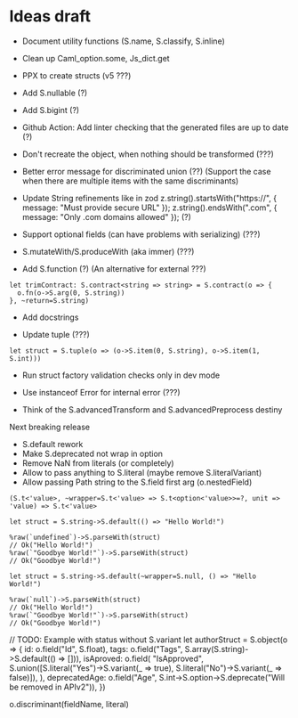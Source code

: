 # Ideas draft

- Document utility functions (S.name, S.classify, S.inline)

- Clean up Caml_option.some, Js_dict.get

- PPX to create structs (v5 ???)

- Add S.nullable (?)

- Add S.bigint (?)

- Github Action: Add linter checking that the generated files are up to date (?)

- Don't recreate the object, when nothing should be transformed (???)

- Better error message for discriminated union (??) (Support the case when there are multiple items with the same discriminants)

- Update String refinements like in zod
  z.string().startsWith("https://", { message: "Must provide secure URL" });
  z.string().endsWith(".com", { message: "Only .com domains allowed" }); (?)

- Support optional fields (can have problems with serializing) (???)

- S.mutateWith/S.produceWith (aka immer) (???)

- Add S.function (?) (An alternative for external ???)

```
let trimContract: S.contract<string => string> = S.contract(o => {
  o.fn(o->S.arg(0, S.string))
}, ~return=S.string)
```

- Add docstrings

- Update tuple (???)

```
let struct = S.tuple(o => (o->S.item(0, S.string), o->S.item(1, S.int)))
```

- Run struct factory validation checks only in dev mode

- Use instanceof Error for internal error (???)

- Think of the S.advancedTransform and S.advancedPreprocess destiny

Next breaking release

- S.default rework
- Make S.deprecated not wrap in option
- Remove NaN from literals (or completely)
- Allow to pass anything to S.literal (maybe remove S.literalVariant)
- Allow passing Path string to the S.field first arg (o.nestedField)

`(S.t<'value>, ~wrapper=S.t<'value> => S.t<option<'value>>=?, unit => 'value) => S.t<'value>`

```rescript
let struct = S.string->S.default(() => "Hello World!")

%raw(`undefined`)->S.parseWith(struct)
// Ok("Hello World!")
%raw(`"Goodbye World!"`)->S.parseWith(struct)
// Ok("Goodbye World!")

let struct = S.string->S.default(~wrapper=S.null, () => "Hello World!")

%raw(`null`)->S.parseWith(struct)
// Ok("Hello World!")
%raw(`"Goodbye World!"`)->S.parseWith(struct)
// Ok("Goodbye World!")
```

// TODO: Example with status without S.variant
let authorStruct = S.object(o => {
id: o.field("Id", S.float),
tags: o.field("Tags", S.array(S.string)->S.default(() => [])),
isAproved: o.field(
"IsApproved",
S.union([S.literal("Yes")->S.variant(_ => true), S.literal("No")->S.variant(_ => false)]),
),
deprecatedAge: o.field("Age", S.int->S.option->S.deprecate("Will be removed in APIv2")),
})

o.discriminant(fieldName, literal)
